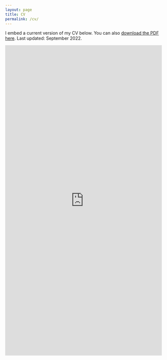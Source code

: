 ```yaml
---
layout: page
title: CV
permalink: /cv/
---
```


I embed a current version of my CV below. You can also [download the PDF here](/docs/Nguyen_CV_20220922.pdf). Last updated: September 2022.

<iframe src="https://wdnguyen.github.io/docs/Nguyen_CV_20220922.pdf" class="gde-frame" style="height: 1000px; width: 100%; border: none;" scrolling="yes"></iframe>

<!-- {% include embedpdf.html code="30ah9tgxevj1vl9/svm-cv.pdf" width=100 height=800 %} -->


